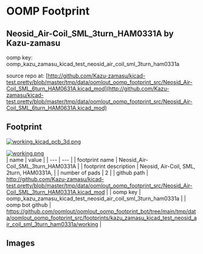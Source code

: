 # OOMP Footprint  
## Neosid_Air-Coil_SML_3turn_HAM0331A  by Kazu-zamasu  
  
oomp key: oomp_kazu_zamasu_kicad_test_neosid_air_coil_sml_3turn_ham0331a  
  
source repo at: [http://github.com/Kazu-zamasu/kicad-test.pretty/blob/master/tmp/data/oomlout_oomp_footprint_src/Neosid_Air-Coil_SML_6turn_HAM0631A.kicad_mod](http://github.com/Kazu-zamasu/kicad-test.pretty/blob/master/tmp/data/oomlout_oomp_footprint_src/Neosid_Air-Coil_SML_6turn_HAM0631A.kicad_mod)  
## Footprint  
  
[![working_kicad_pcb_3d.png](working_kicad_pcb_3d_600.png)](working_kicad_pcb_3d.png)  
  
[![working.png](working_600.png)](working.png)  
| name | value | 
| --- | --- | 
| footprint name | Neosid_Air-Coil_SML_3turn_HAM0331A | 
| footprint description | Neosid, Air-Coil, SML, 2turn, HAM0331A, | 
| number of pads | 2 | 
| github path | http://github.com/Kazu-zamasu/kicad-test.pretty/blob/master/tmp/data/oomlout_oomp_footprint_src/Neosid_Air-Coil_SML_3turn_HAM0331A.kicad_mod | 
| oomp key | oomp_kazu_zamasu_kicad_test_neosid_air_coil_sml_3turn_ham0331a | 
| oomp bot github | https://github.com/oomlout/oomlout_oomp_footprint_bot/tree/main/tmp/data/oomlout_oomp_footprint_src/footprints/kazu_zamasu_kicad_test_neosid_air_coil_sml_3turn_ham0331a/working | 
## Images  
